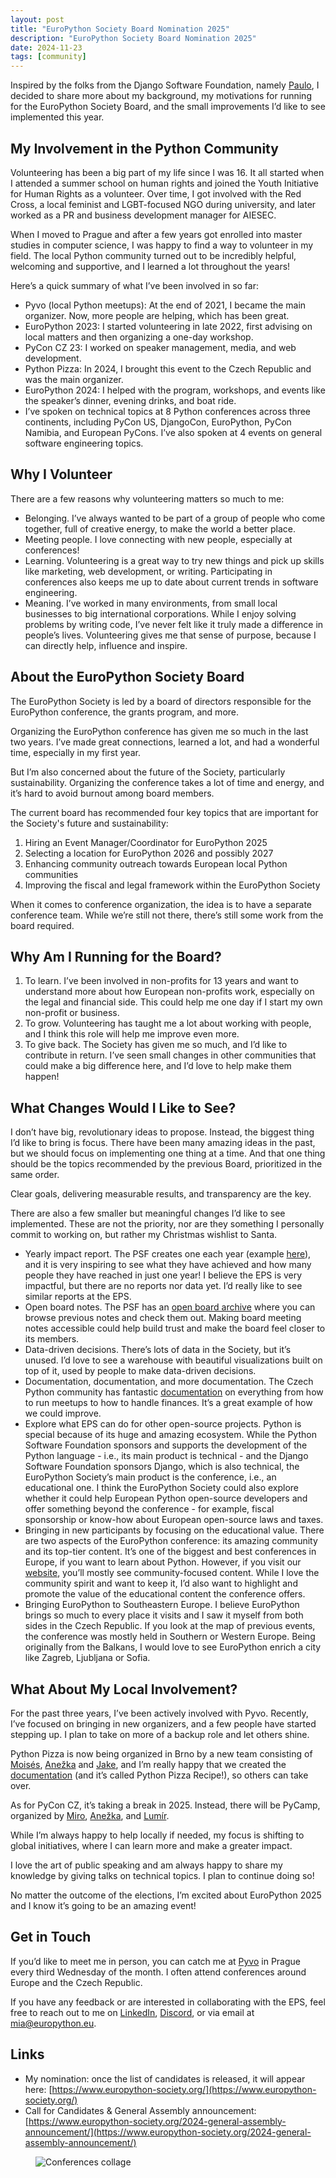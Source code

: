 ```yaml
---
layout: post
title: "EuroPython Society Board Nomination 2025"
description: "EuroPython Society Board Nomination 2025"
date: 2024-11-23
tags: [community]
---
```

Inspired by the folks from the Django Software Foundation, namely [Paulo](https://www.paulox.net/2024/10/29/2025-django-software-foundation-board-nomination/), I decided to share more about my background, my motivations for running for the EuroPython Society Board, and the small improvements I’d like to see implemented this year.

## My Involvement in the Python Community

Volunteering has been a big part of my life since I was 16\. It all started when I attended a summer school on human rights and joined the Youth Initiative for Human Rights as a volunteer. Over time, I got involved with the Red Cross, a local feminist and LGBT-focused NGO during university, and later worked as a PR and business development manager for AIESEC.

When I moved to Prague and after a few years got enrolled into master studies in computer science, I was happy to find a way to volunteer in my field. The local Python community turned out to be incredibly helpful, welcoming and supportive, and I learned a lot throughout the years!

Here’s a quick summary of what I’ve been involved in so far:

  * Pyvo (local Python meetups): At the end of 2021, I became the main organizer. Now, more people are helping, which has been great.  
  * EuroPython 2023: I started volunteering in late 2022, first advising on local matters and then organizing a one-day workshop.  
  * PyCon CZ 23: I worked on speaker management, media, and web development.  
  * Python Pizza: In 2024, I brought this event to the Czech Republic and was the main organizer.  
  * EuroPython 2024: I helped with the program, workshops, and events like the speaker’s dinner, evening drinks, and boat ride.  
  * I’ve spoken on technical topics at 8 Python conferences across three continents, including PyCon US, DjangoCon, EuroPython, PyCon Namibia, and European PyCons. I’ve also spoken at 4 events on general software engineering topics.



## Why I Volunteer

There are a few reasons why volunteering matters so much to me:

* Belonging. I’ve always wanted to be part of a group of people who come together, full of creative energy, to make the world a better place.  
* Meeting people. I love connecting with new people, especially at conferences\!  
* Learning. Volunteering is a great way to try new things and pick up skills like marketing, web development, or writing. Participating in conferences also keeps me up to date about current trends in software engineering.    
* Meaning. I’ve worked in many environments, from small local businesses to big international corporations. While I enjoy solving problems by writing code, I’ve never felt like it truly made a difference in people’s lives. Volunteering gives me that sense of purpose, because I can directly help, influence and inspire.


## About the EuroPython Society Board

The EuroPython Society is led by a board of directors responsible for the EuroPython conference, the grants program, and more.

Organizing the EuroPython conference has given me so much in the last two years. I’ve made great connections, learned a lot, and had a wonderful time, especially in my first year.

But I’m also concerned about the future of the Society, particularly sustainability. Organizing the conference takes a lot of time and energy, and it’s hard to avoid burnout among board members.

The current board has recommended four key topics that are important for the Society's future and sustainability:

1. Hiring an Event Manager/Coordinator for EuroPython 2025  
2. Selecting a location for EuroPython 2026 and possibly 2027  
3. Enhancing community outreach towards European local Python communities   
4. Improving the fiscal and legal framework within the EuroPython Society 

When it comes to conference organization, the idea is to have a separate conference team. While we’re still not there, there’s still some work from the board required. 

## Why Am I Running for the Board?

1. To learn. I’ve been involved in non-profits for 13 years and want to understand more about how European non-profits work, especially on the legal and financial side. This could help me one day if I start my own non-profit or business.  
2. To grow. Volunteering has taught me a lot about working with people, and I think this role will help me improve even more.  
3. To give back. The Society has given me so much, and I’d like to contribute in return. I’ve seen small changes in other communities that could make a big difference here, and I’d love to help make them happen\!

## What Changes Would I Like to See?

I don’t have big, revolutionary ideas to propose. Instead, the biggest thing I’d like to bring is focus. There have been many amazing ideas in the past, but we should focus on implementing one thing at a time. And that one thing should be the topics recommended by the previous Board, prioritized in the same order.

Clear goals, delivering measurable results, and transparency are the key.

There are also a few smaller but meaningful changes I’d like to see implemented. These are not the priority, nor are they something I personally commit to working on, but rather my Christmas wishlist to Santa.

* Yearly impact report. The PSF creates one each year (example [here](https://www.python.org/psf/annual-report/2023/)), and it is very inspiring to see what they have achieved and how many people they have reached in just one year! I believe the EPS is very impactful, but there are no reports nor data yet. I’d really like to see similar reports at the EPS.  
* Open board notes. The PSF has an [open board archive](https://www.python.org/psf/records/board/minutes/) where you can browse previous notes and check them out. Making board meeting notes accessible could help build trust and make the board feel closer to its members.  
* Data-driven decisions. There’s lots of data in the Society, but it’s unused. I’d love to see a warehouse with beautiful visualizations built on top of it, used by people to make data-driven decisions.  
* Documentation, documentation, and more documentation. The Czech Python community has fantastic [documentation](https://docs.pyvec.org/index.html) on everything from how to run meetups to how to handle finances. It’s a great example of how we could improve.  
* Explore what EPS can do for other open-source projects. Python is special because of its huge and amazing ecosystem. While the Python Software Foundation sponsors and supports the development of the Python language - i.e., its main product is technical - and the Django Software Foundation sponsors Django, which is also technical, the EuroPython Society’s main product is the conference, i.e., an educational one. I think the EuroPython Society could also explore whether it could help European Python open-source developers and offer something beyond the conference - for example, fiscal sponsorship or know-how about European open-source laws and taxes.
* Bringing in new participants by focusing on the educational value. There are two aspects of the EuroPython conference: its amazing community and its top-tier content. It’s one of the biggest and best conferences in Europe, if you want to learn about Python. However, if you visit our [website](https://ep2024.europython.eu/), you’ll mostly see community-focused content. While I love the community spirit and want to keep it, I’d also want to highlight and promote the value of the educational content the conference offers.   
* Bringing EuroPython to Southeastern Europe. I believe EuroPython brings so much to every place it visits and I saw it myself from both sides in the Czech Republic. If you look at the map of previous events, the conference was mostly held in Southern or Western Europe. Being originally from the Balkans, I would love to see EuroPython enrich a city like Zagreb, Ljubljana or Sofia.

## What About My Local Involvement?

For the past three years, I’ve been actively involved with Pyvo. Recently, I’ve focused on bringing in new organizers, and a few people have started stepping up. I plan to take on more of a backup role and let others shine.

Python Pizza is now being organized in Brno by a new team consisting of [Moisés](https://linkedin.com/in/moisesguimaraes),  [Anežka](https://linkedin.com/in/anezkamll) and [Jake](https://linkedin.com/in/jakub-balas-07a88a3a), and I’m really happy that we created the [documentation](https://docs.python.pizza/) (and it’s called Python Pizza Recipe\!), so others can take over. 

As for PyCon CZ, it’s taking a break in 2025\. Instead, there will be PyCamp, organized by [Miro](https://linkedin.com/in/hroncok), [Anežka](https://linkedin.com/in/anezkamll), and [Lumír](https://linkedin.com/in/lum%C3%ADr-balhar-b173833a).

While I’m always happy to help locally if needed, my focus is shifting to global initiatives, where I can learn more and make a greater impact. 

I love the art of public speaking and am always happy to share my knowledge by giving talks on technical topics. I plan to continue doing so!

No matter the outcome of the elections, I’m excited about EuroPython 2025 and I know it’s going to be an amazing event\! 

## Get in Touch

If you’d like to meet me in person, you can catch me at [Pyvo](https://www.meetup.com/pyvo-prague-python-meetup/events/) in Prague every third Wednesday of the month. I often attend conferences around Europe and the Czech Republic.

If you have any feedback or are interested in collaborating with the EPS, feel free to reach out to me on [LinkedIn](https://www.linkedin.com/in/mia-bajic/), [Discord](https://discordapp.com/users/614870427931770900), or via email at mia@europython.eu.


## Links

* My nomination: once the list of candidates is released, it will appear here: [https://www.europython-society.org/](https://www.europython-society.org/)
* Call for Candidates & General Assembly announcement: [https://www.europython-society.org/2024-general-assembly-announcement/](https://www.europython-society.org/2024-general-assembly-announcement/)


<figure>
  <img src="./images/conferences.png" alt="Conferences collage" style="max-width: 100%; max-height: 100%; display: block;">
</figure>

<br>